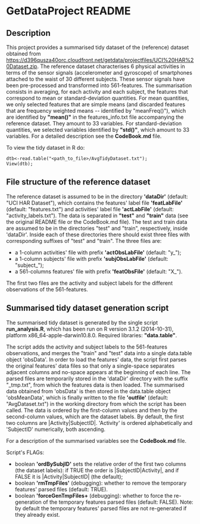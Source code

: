 # GetDataProject README

## Description 
This project provides a summarised tidy dataset of the (reference) dataset 
obtained from https://d396qusza40orc.cloudfront.net/getdata/projectfiles/UCI%20HAR%20Dataset.zip. 
The reference dataset characterises 6 physical activities in terms of the sensor signals (accelerometer 
and gyroscope) of smartphones attached to the waist of 30 different subjects. These sensor signals have 
been pre-processed and transformed into 561-features. The summarisation consists in averaging, for each 
activity and each subject, the features that correspond to mean or standard-deviation quantities. 
For mean quantities, we only selected features that are simple means (and discarded features that are frequency 
weighted means -- identified by "meanFreq()"), which are identified by **"mean()"** in the features_info.txt 
file accompanying the reference dataset. They amount to 33 variables. For standard-deviation quantities, we selected 
variables identified by **"std()"**, which amount to 33 variables. 
For a detailed description see the **CodeBook.md** file. 

To view the tidy dataset in R do: 
```
dtb<-read.table("<path_to_file>/AvgTidyDataset.txt"); 
View(dtb);
```

## File structure of the reference dataset 
The reference dataset is assumed to be in the directory **'dataDir'** (default: "UCI HAR Dataset"), which contains the features' label 
file **'featLabFile'** (default: "features.txt") and activities' label file **'actLabFile'** (default: "activity_labels.txt"). 
The data is separated in **"test"** and **"train"** data (see the original README file or the CodeBook.md file). The test 
and train data are assumed to be in the directories "test" and "train", respectively, inside 'dataDir'. Inside each of these 
directories there should exist three files with corresponding suffixes of "test" and "train". The three files are: 

- a 1-column activities' file with prefix **'actObsLabFile'** (default: "y_"); 
- a 1-column subjects' file with prefix **'subjObsLabFile'** (default: "subject_"); 
- a 561-columns features' file with prefix **'featObsFile'** (default: "X_").

The first two files are the activity and subject labels for the different observations of the 561-features. 

## Summarised tidy dataset generation script 
The summarised tidy dataset is generated by the single script **run_analysis.R**, which has been run on R version 
3.1.2 (2014-10-31), platform x86_64-apple-darwin10.8.0. Required libraries: **"data.table"**. 

The script adds the activity and subject labels to the 561-features observations, and merges the 
"train" and "test" data into a single data.table object 'obsData'. In order to load the features' data, the 
script first parses the original features' data files so that only a single-space separates adjacent columns and 
no-space appears at the beginning of each line. The parsed files are temporarily stored in the 'dataDir' directory 
with the suffix "_tmp.txt", from which the features data is then loaded. The summarised data 
obtained from 'obsData' is then stored in the data.table object 'obsMeanData', which is finally written to the file 
**'outfile'** (default: "AvgDataset.txt") in the working directory from which the script has been called. 
The data is ordered by the first-column values and then by the second-column values, which are the dataset labels. 
By default, the first two columns are |Activity|SubjectID|. 'Activity' is ordered alphabetically and 
'SubjectID' numerically, both ascending. 

For a description of the summarised variables see the **CodeBook.md** file. 

Script's FLAGs:

- boolean **'ordBySubjID'** sets the relative order of the first two columns (the dataset labels): 
if TRUE the order is |SubjectID|Activity|, and if FALSE it is |Activity|SubjectID| (the default); 
- boolean **'rmTmpFiles'** (debugging): whether to remove the temporary features' parsed files 
(default: TRUE). 
- boolean **'forceGenTmpFiles+** (debugging): whether to force the re-generation of the 
temporary features parsed files (default: FALSE). Note: by default the temporary features' parsed 
files are not re-generated if they already exist. 

